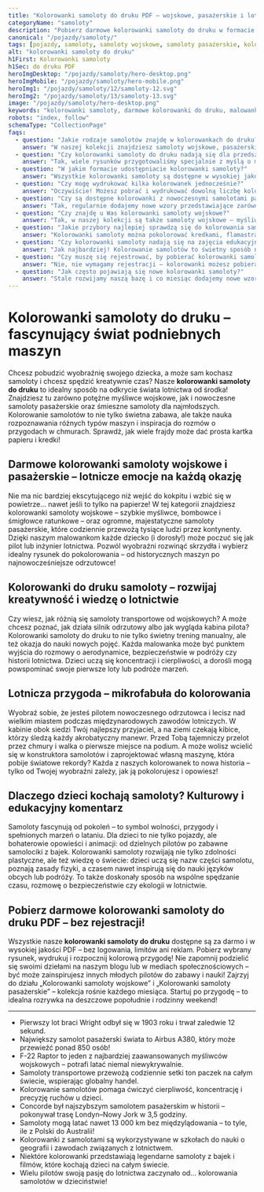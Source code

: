 ```yaml
---
title: "Kolorowanki samoloty do druku PDF – wojskowe, pasażerskie i lotnicza przygoda"
categoryName: "samoloty"
description: "Pobierz darmowe kolorowanki samoloty do druku w formacie PDF. Samoloty wojskowe, pasażerskie, transportowe i zabawne – bez logowania, gotowe do wydruku i kolorowania!"
canonical: "/pojazdy/samoloty/"
tags: [pojazdy, samoloty, samoloty wojskowe, samoloty pasażerskie, kolorowanki samoloty]
alt: "kolorowanki samoloty do druku"
h1First: Kolorowanki samoloty
h1Sec: do druku PDF
heroImgDesktop: "/pojazdy/samoloty/hero-desktop.png"
heroImgMobile: "/pojazdy/samoloty/hero-mobile.png"
heroImg1: "/pojazdy/samoloty/12/samoloty-12.svg"
heroImg2: "/pojazdy/samoloty/13/samoloty-13.svg"
image: "/pojazdy/samoloty/hero-desktop.png"
keywords: "kolorowanki samoloty, darmowe kolorowanki do druku, malowanki samoloty wojskowe, samoloty pasażerskie dla dzieci"
robots: "index, follow"
schemaType: "CollectionPage"
faqs:
  - question: "Jakie rodzaje samolotów znajdę w kolorowankach do druku?"
    answer: "W naszej kolekcji znajdziesz samoloty wojskowe, pasażerskie, transportowe, historyczne oraz zabawne samolociki dla najmłodszych dzieci."
  - question: "Czy kolorowanki samoloty do druku nadają się dla przedszkolaków?"
    answer: "Tak, wiele rysunków przygotowaliśmy specjalnie z myślą o młodszych dzieciach – mają proste kształty, duże pola i są łatwe do pokolorowania."
  - question: "W jakim formacie udostępniacie kolorowanki samoloty?"
    answer: "Wszystkie kolorowanki samoloty są dostępne w wysokiej jakości plikach PDF, gotowych do wydruku na domowej drukarce w formacie A4."
  - question: "Czy mogę wydrukować kilka kolorowanek jednocześnie?"
    answer: "Oczywiście! Możesz pobrać i wydrukować dowolną liczbę kolorowanek samolotów – nie ma żadnych ograniczeń ani limitów."
  - question: "Czy są dostępne kolorowanki z nowoczesnymi samolotami pasażerskimi?"
    answer: "Tak, regularnie dodajemy nowe wzory przedstawiające zarówno klasyczne, jak i najnowocześniejsze samoloty pasażerskie, które zachwycą każdego miłośnika lotnictwa."
  - question: "Czy znajdę u Was kolorowanki samoloty wojskowe?"
    answer: "Tak, w naszej kolekcji są także samoloty wojskowe – myśliwce, bombowce, śmigłowce oraz inne maszyny związane z lotnictwem wojskowym."
  - question: "Jakie przybory najlepiej sprawdzą się do kolorowania samolotów?"
    answer: "Kolorowanki samoloty można pokolorować kredkami, flamastrami, farbami lub pastelami – wybierz to, co najbardziej lubisz!"
  - question: "Czy kolorowanki samoloty nadają się na zajęcia edukacyjne?"
    answer: "Jak najbardziej! Kolorowanie samolotów to świetny sposób na naukę o lotnictwie, rodzajach maszyn, a także na rozwijanie kreatywności i koncentracji."
  - question: "Czy muszę się rejestrować, by pobierać kolorowanki samoloty?"
    answer: "Nie, nie wymagamy rejestracji – kolorowanki możesz pobierać anonimowo, bez podawania adresu e-mail."
  - question: "Jak często pojawiają się nowe kolorowanki samoloty?"
    answer: "Stale rozwijamy naszą bazę i co miesiąc dodajemy nowe wzory samolotów do druku, aby każdy znalazł coś dla siebie."
---
```

# Kolorowanki samoloty do druku – fascynujący świat podniebnych maszyn

Chcesz pobudzić wyobraźnię swojego dziecka, a może sam kochasz samoloty i chcesz spędzić kreatywnie czas? Nasze **kolorowanki samoloty do druku** to idealny sposób na odkrycie świata lotnictwa od środka! Znajdziesz tu zarówno potężne myśliwce wojskowe, jak i nowoczesne samoloty pasażerskie oraz śmieszne samoloty dla najmłodszych. Kolorowanie samolotów to nie tylko świetna zabawa, ale także nauka rozpoznawania różnych typów maszyn i inspiracja do rozmów o przygodach w chmurach. Sprawdź, jak wiele frajdy może dać prosta kartka papieru i kredki!

## Darmowe kolorowanki samoloty wojskowe i pasażerskie – lotnicze emocje na każdą okazję

Nie ma nic bardziej ekscytującego niż wejść do kokpitu i wzbić się w powietrze... nawet jeśli to tylko na papierze! W tej kategorii znajdziesz kolorowanki samoloty wojskowe – szybkie myśliwce, bombowce i śmigłowce ratunkowe – oraz ogromne, majestatyczne samoloty pasażerskie, które codziennie przewożą tysiące ludzi przez kontynenty. Dzięki naszym malowankom każde dziecko (i dorosły!) może poczuć się jak pilot lub inżynier lotnictwa. Pozwól wyobraźni rozwinąć skrzydła i wybierz idealny rysunek do pokolorowania – od historycznych maszyn po najnowocześniejsze odrzutowce!

## Kolorowanki do druku samoloty – rozwijaj kreatywność i wiedzę o lotnictwie

Czy wiesz, jak różnią się samoloty transportowe od wojskowych? A może chcesz poznać, jak działa silnik odrzutowy albo jak wygląda kabina pilota? Kolorowanki samoloty do druku to nie tylko świetny trening manualny, ale też okazja do nauki nowych pojęć. Każda malowanka może być punktem wyjścia do rozmowy o aerodynamice, bezpieczeństwie w podróży czy historii lotnictwa. Dzieci uczą się koncentracji i cierpliwości, a dorośli mogą powspominać swoje pierwsze loty lub podróże marzeń.

## Lotnicza przygoda – mikrofabuła do kolorowania

Wyobraź sobie, że jesteś pilotem nowoczesnego odrzutowca i lecisz nad wielkim miastem podczas międzynarodowych zawodów lotniczych. W kabinie obok siedzi Twój najlepszy przyjaciel, a na ziemi czekają kibice, którzy śledzą każdy akrobatyczny manewr. Przed Tobą tajemniczy przelot przez chmury i walka o pierwsze miejsce na podium. A może wolisz wcielić się w konstruktora samolotów i zaprojektować własną maszynę, która pobije światowe rekordy? Każda z naszych kolorowanek to nowa historia – tylko od Twojej wyobraźni zależy, jak ją pokolorujesz i opowiesz!

## Dlaczego dzieci kochają samoloty? Kulturowy i edukacyjny komentarz

Samoloty fascynują od pokoleń – to symbol wolności, przygody i spełnionych marzeń o lataniu. Dla dzieci to nie tylko pojazdy, ale bohaterowie opowieści i animacji: od dzielnych pilotów po zabawne samolociki z bajek. Kolorowanki samoloty rozwijają nie tylko zdolności plastyczne, ale też wiedzę o świecie: dzieci uczą się nazw części samolotu, poznają zasady fizyki, a czasem nawet inspirują się do nauki języków obcych lub podróży. To także doskonały sposób na wspólne spędzanie czasu, rozmowę o bezpieczeństwie czy ekologii w lotnictwie.

## Pobierz darmowe kolorowanki samoloty do druku PDF – bez rejestracji!

Wszystkie nasze **kolorowanki samoloty do druku** dostępne są za darmo i w wysokiej jakości PDF – bez logowania, limitów ani reklam. Pobierz wybrany rysunek, wydrukuj i rozpocznij kolorową przygodę! Nie zapomnij podzielić się swoimi dziełami na naszym blogu lub w mediach społecznościowych – być może zainspirujesz innych młodych pilotów do zabawy i nauki! Zajrzyj do działu „Kolorowanki samoloty wojskowe” i „Kolorowanki samoloty pasażerskie” – kolekcja rośnie każdego miesiąca. Startuj po przygodę – to idealna rozrywka na deszczowe popołudnie i rodzinny weekend!

---

<ul class="grid grid-cols-1 mb-3 sm:grid-cols-2 md:grid-cols-3 lg:grid-cols-5 gap-x-6 gap-y-3 text-center text-base md:text-lg font-light max-w-6xl mx-auto">
<li class="bg-none text-black p-2 flex items-center justify-center font-medium rounded border-4 border-dotted border-orange-500">Pierwszy lot braci Wright odbył się w 1903 roku i trwał zaledwie 12 sekund.</li>
<li class="bg-none text-black p-2 flex items-center justify-center font-medium rounded border-4 border-dotted border-tertiary-400">Największy samolot pasażerski świata to Airbus A380, który może przewieźć ponad 850 osób!</li>
<li class="bg-none text-black p-2 flex items-center justify-center font-medium rounded border-4 border-dotted border-yellow-500">F-22 Raptor to jeden z najbardziej zaawansowanych myśliwców wojskowych – potrafi latać niemal niewykrywalnie.</li>
<li class="bg-none text-black p-2 flex items-center justify-center font-medium rounded border-4 border-dotted border-sec-500">Samoloty transportowe przewożą codziennie setki ton paczek na całym świecie, wspierając globalny handel.</li>
<li class="bg-none text-black p-2 flex items-center justify-center font-medium rounded border-4 border-dotted border-lime-400">Kolorowanie samolotów pomaga ćwiczyć cierpliwość, koncentrację i precyzję ruchów u dzieci.</li>
<li class="bg-none text-black p-2 flex items-center justify-center font-medium rounded border-4 border-dotted border-fuchsia-400">Concorde był najszybszym samolotem pasażerskim w historii – pokonywał trasę Londyn–Nowy Jork w 3,5 godziny.</li>
<li class="bg-none text-black p-2 flex items-center justify-center font-medium rounded border-4 border-dotted border-sky-500">Samoloty mogą latać nawet 13 000 km bez międzylądowania – to tyle, ile z Polski do Australii!</li>
<li class="bg-none text-black p-2 flex items-center justify-center font-medium rounded border-4 border-dotted border-red-400">Kolorowanki z samolotami są wykorzystywane w szkołach do nauki o geografii i zawodach związanych z lotnictwem.</li>
<li class="bg-none text-black p-2 flex items-center justify-center font-medium rounded border-4 border-dotted border-green-600">Niektóre kolorowanki przedstawiają legendarne samoloty z bajek i filmów, które kochają dzieci na całym świecie.</li>
<li class="bg-none text-black p-2 flex items-center justify-center font-medium rounded border-4 border-dotted border-indigo-500">Wielu pilotów swoją pasję do lotnictwa zaczynało od... kolorowania samolotów w dzieciństwie!</li>
</ul>


